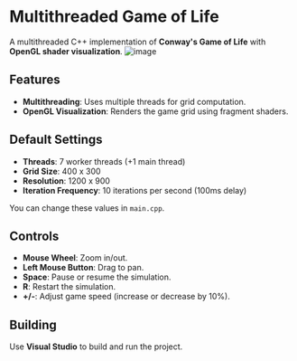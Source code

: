 # Multithreaded Game of Life

A multithreaded C++ implementation of **Conway's Game of Life** with **OpenGL shader visualization**.
![image](https://github.com/user-attachments/assets/a83a8c1a-1360-4071-8fbf-f7d76f1aba65)

## Features
- **Multithreading**: Uses multiple threads for grid computation.
- **OpenGL Visualization**: Renders the game grid using fragment shaders.

## Default Settings
- **Threads**: 7 worker threads (+1 main thread)
- **Grid Size**: 400 x 300
- **Resolution**: 1200 x 900
- **Iteration Frequency**: 10 iterations per second (100ms delay)

You can change these values in `main.cpp`.

## Controls
- **Mouse Wheel**: Zoom in/out.
- **Left Mouse Button**: Drag to pan.
- **Space**: Pause or resume the simulation.
- **R**: Restart the simulation.
- **+/-**: Adjust game speed (increase or decrease by 10%).

## Building
Use **Visual Studio** to build and run the project.
